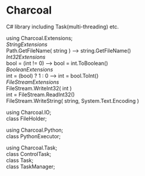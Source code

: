 # Charcoal
C# library including Task(multi-threading) etc.

using Charcoal.Extensions;<br/>
  *StringExtensions*<br/>
    Path.GetFileName( string ) --> string.GetFileName()<br/>
  *Int32Extensions*<br/>
    bool = (int != 0) --> bool = int.ToBoolean()<br/>
  *BooleanExtensions*<br/>
    int = (bool) ? 1 : 0 --> int = bool.ToInt()<br/>
  *FileStreamExtensions*<br/>
    FileStream.WriteInt32( int )<br/>
    int = FileStream.ReadInt32()<br/>
    FileStream.WriteString( string, System.Text.Encoding )<br/>

using Charcoal.IO;<br/>
  class FileHolder;<br/>

using Charcoal.Python;<br/>
  class PythonExecutor;<br/>

using Charcoal.Task;<br/>
  class ControlTask;<br/>
  class Task;<br/>
  class TaskManager;<br/>
